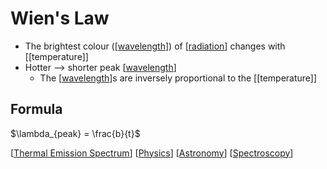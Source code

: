# Wien's Law

- The brightest colour ([[wavelength]]) of [[radiation]] changes with [[temperature]]
- Hotter --> shorter peak [[wavelength]]
  - The [[wavelength]]s are inversely proportional to the [[temperature]]

## Formula

$\lambda_{peak} = \frac{b}{t}$

[[Thermal Emission Spectrum]] [[Physics]] [[Astronomy]] [[Spectroscopy]]

[//begin]: # "Autogenerated link references for markdown compatibility"
[wavelength]: wavelength "Wavelength"
[radiation]: radiation "Radiation"
[Thermal Emission Spectrum]: thermal-emission-spectrum "Thermal Emission Spectrum"
[Physics]: physics "Physics"
[Astronomy]: astronomy "Astronomy"
[Spectroscopy]: spectroscopy "Spectroscopy"
[//end]: # "Autogenerated link references"